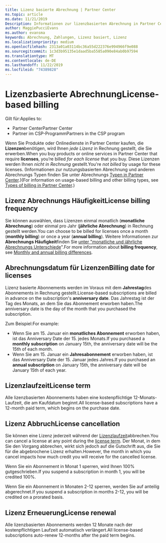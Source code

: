 ```yaml
---
title: Lizenz basierte Abrechnung | Partner Center
ms.topic: article
ms.date: 11/21/2019
Description: Informationen zur lizenzbasierten Abrechnung in Partner Center, bei der die Abrechnung pro Lizenz erfolgt (nicht nach Lizenz Verwendung).
author: MaggiePucciEvans
ms.author: evansma
keywords: Abrechnung, Zahlungen, Lizenz basiert, Lizenz
ms.localizationpriority: medium
ms.openlocfilehash: 2313a01a03114bc36a55d222376e994966f9e088
ms.sourcegitcommit: 1c3d3b95135e1daad5ba5585a090e84ab0b97594
ms.translationtype: MT
ms.contentlocale: de-DE
ms.lasthandoff: 11/22/2019
ms.locfileid: "74389828"
---
```

# <a name="license-based-billing"></a><span data-ttu-id="4f89f-104">Lizenzbasierte Abrechnung</span><span class="sxs-lookup"><span data-stu-id="4f89f-104">License-based billing</span></span>

<span data-ttu-id="4f89f-105">Gilt für:</span><span class="sxs-lookup"><span data-stu-id="4f89f-105">Applies to:</span></span>

- <span data-ttu-id="4f89f-106">Partner Center</span><span class="sxs-lookup"><span data-stu-id="4f89f-106">Partner Center</span></span>
- <span data-ttu-id="4f89f-107">Partner im CSP-Programm</span><span class="sxs-lookup"><span data-stu-id="4f89f-107">Partners in the CSP program</span></span>

<span data-ttu-id="4f89f-108">Wenn Sie Produkte oder Onlinedienste in Partner Center kaufen, die **Lizenzen**benötigen, wird Ihnen *jede Lizenz* in Rechnung gestellt, die Sie erwerben.</span><span class="sxs-lookup"><span data-stu-id="4f89f-108">When you buy products or online services in Partner Center that require **licenses**, you’re billed *for each license* that you buy.</span></span> <span data-ttu-id="4f89f-109">Diese Lizenzen werden Ihnen *nicht in Rechnung* gestellt.</span><span class="sxs-lookup"><span data-stu-id="4f89f-109">You're *not billed* by usage for these licenses.</span></span> <span data-ttu-id="4f89f-110">(Informationen zur nutzungsbasierten Abrechnung und anderen Abrechnungs Typen finden Sie unter Abrechnungs [Typen in Partner Center](billing-different-types.md).)</span><span class="sxs-lookup"><span data-stu-id="4f89f-110">(For information on usage-based billing and other billing types, see [Types of billing in Partner Center](billing-different-types.md).)</span></span>

## <a name="license-billing-frequency"></a><span data-ttu-id="4f89f-111">Lizenz Abrechnungs Häufigkeit</span><span class="sxs-lookup"><span data-stu-id="4f89f-111">License billing frequency</span></span>

<span data-ttu-id="4f89f-112">Sie können auswählen, dass Lizenzen einmal monatlich (**monatliche Abrechnung**) oder einmal pro Jahr (**jährliche Abrechnung**) in Rechnung gestellt werden.</span><span class="sxs-lookup"><span data-stu-id="4f89f-112">You can choose to be billed for licenses once a month (**monthly billing**) or once a year (**annual billing**).</span></span> <span data-ttu-id="4f89f-113">Weitere Informationen zur **Abrechnungs Häufigkeit**finden Sie [unter "monatliche und jährliche Abrechnungs Unterschiede](billing-annual-monthly.md)".</span><span class="sxs-lookup"><span data-stu-id="4f89f-113">For more information about **billing frequency**, see [Monthly and annual billing differences](billing-annual-monthly.md).</span></span>

## <a name="billing-date-for-licenses"></a><span data-ttu-id="4f89f-114">Abrechnungsdatum für Lizenzen</span><span class="sxs-lookup"><span data-stu-id="4f89f-114">Billing date for licenses</span></span>

<span data-ttu-id="4f89f-115">Lizenz basierte Abonnements werden im Voraus mit dem **Jahrestag**des Abonnements in Rechnung gestellt.</span><span class="sxs-lookup"><span data-stu-id="4f89f-115">License-based subscriptions are billed in advance on the subscription's **anniversary date**.</span></span> <span data-ttu-id="4f89f-116">Das Jahrestag ist der Tag des Monats, an dem Sie das Abonnement erworben haben.</span><span class="sxs-lookup"><span data-stu-id="4f89f-116">The anniversary date is the day of the month that you purchased the subscription.</span></span>

<span data-ttu-id="4f89f-117">Zum Beispiel:</span><span class="sxs-lookup"><span data-stu-id="4f89f-117">For example:</span></span>

- <span data-ttu-id="4f89f-118">Wenn Sie am 15. Januar ein **monatliches Abonnement** erworben haben, ist das Anniversary Date der 15. jedes Monats.</span><span class="sxs-lookup"><span data-stu-id="4f89f-118">If you purchased a **monthly subscription** on January 15th, the anniversary date will be the 15th of each month.</span></span>
- <span data-ttu-id="4f89f-119">Wenn Sie am 15. Januar ein **Jahresabonnement** erworben haben, ist das Anniversary Date der 15. Januar jedes Jahres.</span><span class="sxs-lookup"><span data-stu-id="4f89f-119">If you purchased an **annual subscription** on January 15th, the anniversary date will be January 15th of each year.</span></span>

## <a name="license-term"></a><span data-ttu-id="4f89f-120">Lizenzlaufzeit</span><span class="sxs-lookup"><span data-stu-id="4f89f-120">License term</span></span>

<span data-ttu-id="4f89f-121">Alle lizenzbasierten Abonnements haben eine kostenpflichtige 12-Monats-Laufzeit, die am Kaufdatum beginnt.</span><span class="sxs-lookup"><span data-stu-id="4f89f-121">All license-based subscriptions have a 12-month paid term, which begins on the purchase date.</span></span>

## <a name="license-cancellation"></a><span data-ttu-id="4f89f-122">Lizenz Abbruch</span><span class="sxs-lookup"><span data-stu-id="4f89f-122">License cancellation</span></span>

<span data-ttu-id="4f89f-123">Sie können eine Lizenz jederzeit während der [Lizenzlaufzeit](#license-term)abbrechen.</span><span class="sxs-lookup"><span data-stu-id="4f89f-123">You can cancel a license at any point during the [license term](#license-term).</span></span> <span data-ttu-id="4f89f-124">Der Monat, in dem Sie den Vorgang abbrechen, wirkt sich jedoch auf die Gutschrift aus, die Sie für die abgebrochene Lizenz erhalten.</span><span class="sxs-lookup"><span data-stu-id="4f89f-124">However, the month in which you cancel impacts how much credit you will receive for the cancelled license.</span></span>

<span data-ttu-id="4f89f-125">Wenn Sie ein Abonnement in Monat 1 sperren, wird Ihnen 100% gutgeschrieben.</span><span class="sxs-lookup"><span data-stu-id="4f89f-125">If you suspend a subscription in month 1, you will be credited 100%.</span></span>

<span data-ttu-id="4f89f-126">Wenn Sie ein Abonnement in Monaten 2-12 sperren, werden Sie auf anteilig abgerechnet.</span><span class="sxs-lookup"><span data-stu-id="4f89f-126">If you suspend a subscription in months 2-12, you will be credited on a prorated basis.</span></span>

## <a name="license-renewal"></a><span data-ttu-id="4f89f-127">Lizenz Erneuerung</span><span class="sxs-lookup"><span data-stu-id="4f89f-127">License renewal</span></span>

<span data-ttu-id="4f89f-128">Alle lizenzbasierten Abonnements werden 12 Monate nach der kostenpflichtigen Laufzeit automatisch verlängert.</span><span class="sxs-lookup"><span data-stu-id="4f89f-128">All license-based subscriptions auto-renew 12-months after the paid term begins.</span></span>
